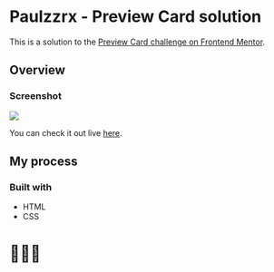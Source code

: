 # Paulzzrx - Preview Card solution

This is a solution to the [Preview Card challenge on Frontend Mentor](https://www.frontendmentor.io/solutions/preview-card-MGNdxBkz-1). 


## Overview

### Screenshot

![](https://github.com/Paulzzrx/qr-code/assets/164313124/17020d0a-6e34-45b6-85ad-bb664323d8b9)

You can check it out live [here](https://paulzzrx.github.io/preview-card/).

## My process

### Built with

- HTML
- CSS
  
# 🚀🚀🚀